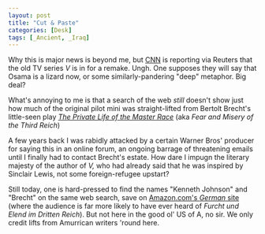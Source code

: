 ```yaml
---
layout: post
title: "Cut & Paste"
categories: [Desk]
tags: [_Ancient, _Iraq]
---
```

Why this is major news is beyond me, but <a title="CNN.com - They're back: 'V' to invade NBC again - Jun. 9, 2003" href="http://www.cnn.com/2003/SHOWBIZ/TV/06/09/television.visitors.reut/index.html">CNN</a> is reporting via Reuters that the old TV series <cite>V</cite> is in for a remake. Ungh. One supposes they will say that Osama is a lizard now, or some similarly-pandering "deep" metaphor. Big deal?

What's annoying to me is that a search of the web <i>still</i> doesn't show just how much of the original pilot mini was straight-lifted from Bertolt Brecht's little-seen play <a href="http://www.questors.org.uk/questopics/485/fmisery.html"><cite>The Private Life of the Master Race</cite></a> (aka <cite>Fear and Misery of the Third Reich</cite>)

A few years back I was rabidly attacked by a certain Warner Bros' producer for saying this in an online forum, an ongoing barrage of threatening emails until I finally had to contact Brecht's estate. How dare I impugn the literary majesty of the author of <cite>V,</cite> who had already said that he was inspired by Sinclair Lewis, not some foreign-refugee upstart?

Still today, one is hard-pressed to find the names "Kenneth Johnson" and "Brecht" on the same web search, save on <a href="http://www.amazon.de/exec/obidos/ASIN/B00006GJ90/ref%3Dpd%5Fecs%5Fd%5Fv%5Fa/302-0941814-9623222">Amazon.com's <i>German</i> site</a> (where the audience is far more likely to have ever heard of <cite>Furcht und Elend im Dritten Reich</cite>). But not here in the good ol' US of A, no sir. We only credit lifts from Amurrican writers 'round here.
